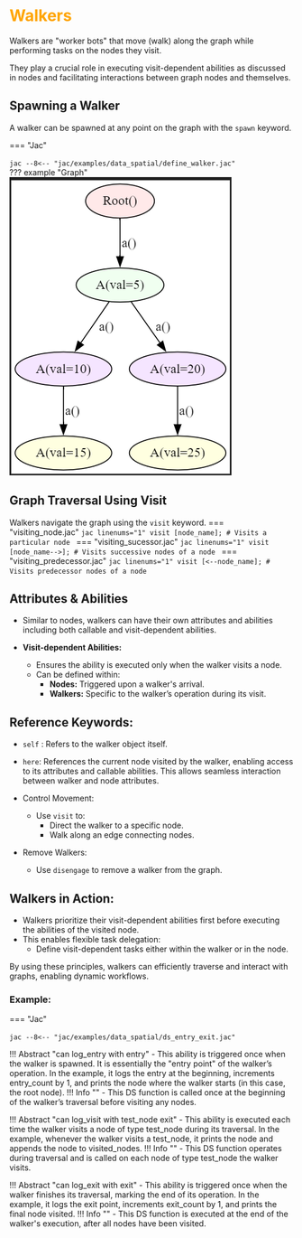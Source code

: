 # <span style="color: orange">Walkers</span>
Walkers are "worker bots" that move (walk) along the graph while performing tasks on the nodes they visit.

They play a crucial role in executing visit-dependent abilities as discussed in nodes and facilitating interactions between graph nodes and themselves.

## Spawning a Walker
A walker can be spawned at any point on the graph with the ```spawn``` keyword.

=== "Jac"
    <div class="code-block">
    ```jac
    --8<-- "jac/examples/data_spatial/define_walker.jac"
    ```
    </div>
??? example "Graph"
    ![Image](assets/define_walker.png)

## Graph Traversal Using Visit
Walkers navigate the graph using the ```visit``` keyword.
=== "visiting_node.jac"
    ```jac linenums="1"
    visit [node_name]; # Visits a particular node
    ```
=== "visiting_sucessor.jac"
    ```jac linenums="1"
    visit [node_name-->]; # Visits successive nodes of a node
    ```
=== "visiting_predecessor.jac"
    ```jac linenums="1"
    visit [<--node_name]; # Visits predecessor nodes of a node
    ```
## Attributes & Abilities
- Similar to nodes, walkers can have their own attributes and abilities including both callable and visit-dependent abilities.

- **Visit-dependent Abilities:**
    - Ensures the ability is executed only when the walker visits a node.
    - Can be defined within:
        - **Nodes:** Triggered upon a walker's arrival.
        - **Walkers:**  Specific to the walker’s operation during its visit.
## Reference Keywords:
- ```self``` : Refers to the walker object itself.
- ```here```: References the current node visited by the walker, enabling access to its attributes and callable abilities.
    This allows seamless interaction between walker and node attributes.

- Control Movement:
    - Use ```visit``` to:
        - Direct the walker to a specific node.
        - Walk along an edge connecting nodes.

- Remove Walkers:
    - Use ```disengage``` to remove a walker from the graph.

## Walkers in Action:
- Walkers prioritize their visit-dependent abilities first before executing the abilities of the visited node.
- This enables flexible task delegation:
    - Define visit-dependent tasks either within the walker or in the node.

By using these principles, walkers can efficiently traverse and interact with graphs, enabling dynamic workflows.

### Example:
=== "Jac"
    <div class="code-block">
    ```jac
    --8<-- "jac/examples/data_spatial/ds_entry_exit.jac"
    ```
    </div>

!!! Abstract  "can log_entry with entry"
    -  This ability is triggered once when the walker is spawned. It is essentially the "entry point" of the walker’s operation.
    In the example, it logs the entry at the beginning, increments entry_count by 1, and prints the node where the walker starts (in this case, the root node).
    !!! Info ""
        - This DS function is called once at the beginning of the walker’s traversal before visiting any nodes.

!!! Abstract "can log_visit with test_node exit"
    - This ability is executed each time the walker visits a node of type test_node during its traversal.
    In the example, whenever the walker visits a test_node, it prints the node and appends the node to visited_nodes.
    !!! Info ""
        - This DS function operates during traversal and is called on each node of type test_node the walker visits.

!!! Abstract "can log_exit with exit"
    - This ability is triggered once when the walker finishes its traversal, marking the end of its operation.
    In the example, it logs the exit point, increments exit_count by 1, and prints the final node visited.
    !!! Info ""
        - This DS function is executed at the end of the walker's execution, after all nodes have been visited.